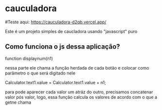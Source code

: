 ﻿# cauculadora
#Teste aqui: https://cauculadora-d2qb.vercel.app/
<p>Este é um projeto simples de caucladora usando "javascript" puro</p>

<h2>Como funciona o js dessa aplicação?</h2>
<p>function displaynum(n1)</p>
<p>nessa  parte ele chama a função herdada de cada botão e colocar como parâmetro o que será digitado nele</p>
<p>Calculator.text1.value = Calculator.text1.value + n1; </p>
<p>para pode aparecer cada valor um atráz do outro, precisamos concatenar valor pós valor, logo, essa função calcula os valores de acordo com o que a getne chama</p>
